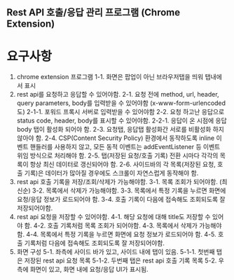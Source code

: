 ## Rest API 호출/응답 관리 프로그램 (Chrome Extension)

# 요구사항
1. chrome extension 프로그램
1-1. 화면은 팝업이 아닌 브라우저탭을 띄워 탭내에서 표시
2. rest api를 요청하고 응답할 수 있어야함.
2-1. 요청 전에 method, url, header, query parameters, body를 입력받을 수 있어야함 (x-www-form-urlencoded도)
2-1-1. 포워드 프록시 서버로 입력받을 수 있어야함
2-2. 요청 하고난 응답으로 status code, header, body를 표시할 수 있어야함.
2-2-1. 응답이 온 시점에 응답 body 탭이 활성화 되어야 함.
2-3. 요청탭, 응답탭 활성화간 서로를 비활성화 하지 않아야 함.
2-4. CSP(Content Security Policy) 환경에서 동작하도록 inline 이벤트 핸들러를 사용하지 않고, 모든 동적 이벤트는 addEventListener 등 이벤트 위임 방식으로 처리해야 함.
2-5. 탭(저장된 요청/호출 기록) 전환 시마다 각각의 목록이 항상 최신 데이터로 갱신되어야 함.
2-6. 사이드바의 각 목록(저장된 요청, 호출 기록)은 데이터가 많아질 경우에도 스크롤이 자연스럽게 동작해야 함.
3. rest api 호출 기록을 저장/조회/삭제가 가능해야함.
3-1. 목록 조회가 되어야함. (최신순)
3-2. 목록에서 삭제가 가능해야함.
3-3. 목록에서 특정 기록을 누르면 화면에 요청/응답 정보가 로드되어야 함.
3-4. 호출 기록이 다음에 접속해도 조회되도록 잘 저장되어야함.
4. rest api 요청을 저장할 수 있어야함.
4-1. 해당 요청에 대해 title도 저장할 수 있어야 함.
4-2. 호출 기록처럼 목록 조회가 되어야함.
4-3. 목록에서 삭제가 가능해야함.
4-4. 목록에서 특정 기록을 누르면 화면에 요청 정보가 로드되어야 함.
4-5. 호출 기록처럼 다음에 접속해도 조회되도록 잘 저장되어야함.
5. 화면 구성
5-1. 좌측에 사이드 바가 있고, 사이드 내에 탭이 있음.
5-1-1. 첫번째 탭은 저장된 rest api 요청 목록
5-1-2. 두번째 탭은 rest api 호출 기록 목록
5-2. 우측에 화면이 있고, 화면 내에 요청/응답 UI가 표시됨.